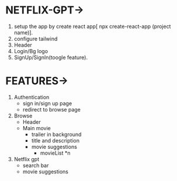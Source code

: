 

# NETFLIX-GPT->

1. setup the app by create react app[ npx create-react-app (project name)].
2. configure tailwind
3. Header
4. Login/Bg logo
5. SignUp/SignIn(toogle feature).



# FEATURES->
1. Authentication
     - sign in/sign up page
     - redirect to browse page
2. Browse
     - Header
     - Main movie
         - trailer in background
         - title and description
         - movie suggestions
            - movieList *n
3. Netflix gpt
    - search bar
    - movie suggestions
